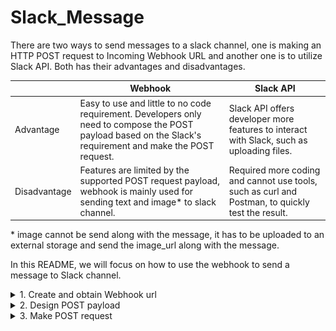 # Slack_Message

There are two ways to send messages to a slack channel, one is making an HTTP POST request to Incoming Webhook URL and another one is to utilize Slack API. Both has their advantages and disadvantages. 

|  | Webhook | Slack API |
|------|-------|-------------|
| Advantage| Easy to use and little to no code requirement. Developers only need to compose the POST payload based on the Slack's requirement and make the POST request. | Slack API offers developer more features to interact with Slack, such as uploading files. |
|Disadvantage| Features are limited by the supported POST request payload, webhook is mainly used for sending text and image* to slack channel. | Required more coding and cannot use tools, such as curl and Postman, to quickly test the result. |

\* image cannot be send along with the message, it has to be uploaded to an external storage and send the image_url along with the message.

In this README, we will focus on how to use the webhook to send a message to Slack channel.

<details>
  <summary>1. Create and obtain Webhook url</summary>

You could ask your manager to provide you an existing one. Or, you can follow the steps in [Link](https://api.slack.com/messaging/webhooks) to set up one for yourself.
</details>


<details>
  <summary>2. Design POST payload</summary>
  
How you design and structure the payload(a *JSON* object) will determine how your message will look like in the channel message.

Slack have an exhaustive documentation on this topic, see [Link](https://api.slack.com/messaging/composing#message_structure)

Following are a payload example and respective slack message:
```java
{
  "blocks": [
    {
      "type": "header",
      "text": {
        "type": "plain_text",
        "text": "This is header"
      }
    },
    {
      "type": "context",
      "elements": [
        {
          "type": "plain_text",
          "text": "Showing text and image in Message"
        }
      ]
    },
    {
      "type": "section",
      "fields": [
        {
          "type": "mrkdwn",
          "text": "*Left part of a section:*\n left"
        },
        {
          "type": "mrkdwn",
          "text": "*Right part:*\n<https://google.com|google link>"
        }
      ]
    },
    {
      "type": "divider"
    },
    {
      "type": "image",
      "title": 
        {
          "type": "plain_text",
          "text": "Please enjoy this photo of a kitten"
        },
      "block_id": "image4",
      "image_url": "http://placekitten.com/500/500", 
      "alt_text": "An incredibly cute kitten."
    }
  ]
}
```
<img src="slack-result.png" width="600"> 

</details>

<details>
  <summary>3. Make POST request</summary>
  
There are plenty of tools you could use to make the POST request, in the following, we will introduce two of them, *cURL* and *Postman*.

**cURL** is a light yet powerful command line tool to get and send data using URL syntax.

  A basic POST request example using cURL:
  ```
  curl -X POST -H 'Content-type:application/json' --data "{\"text\":\"Hello, World!\"}" https://hooks.slack.com/services/T00000000/B00000000/XXXXXXXXXXXXXXXXXXXXXXXX
  ```
  <img src="curl-example.png" width="600">

  -X, --request \<command\>: Specify request command to use

  -H, --header \<header/@file\>: Pass custom header(s) to server

  -d, --data \<data\>: HTTP POST data.

**Postman** is a commercial API testing tool with Graphical User Interface. It offers free version but requires user to create an account.

  A basic POST request example using Postman:

  <img src="postman-example.png" width="600"> 

</details>
  
